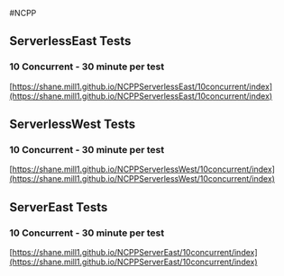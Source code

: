 #NCPP

## ServerlessEast Tests

### 10 Concurrent - 30 minute per test 

[https://shane.mill1.github.io/NCPPServerlessEast/10concurrent/index](https://shane.mill1.github.io/NCPPServerlessEast/10concurrent/index)


## ServerlessWest Tests

### 10 Concurrent - 30 minute per test 

[https://shane.mill1.github.io/NCPPServerlessWest/10concurrent/index](https://shane.mill1.github.io/NCPPServerlessWest/10concurrent/index)


## ServerEast Tests

### 10 Concurrent - 30 minute per test 

[https://shane.mill1.github.io/NCPPServerEast/10concurrent/index](https://shane.mill1.github.io/NCPPServerEast/10concurrent/index)
